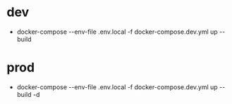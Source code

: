 # dev

* docker-compose --env-file .env.local -f docker-compose.dev.yml  up --build 

# prod

* docker-compose --env-file .env.local -f docker-compose.dev.yml  up --build -d
